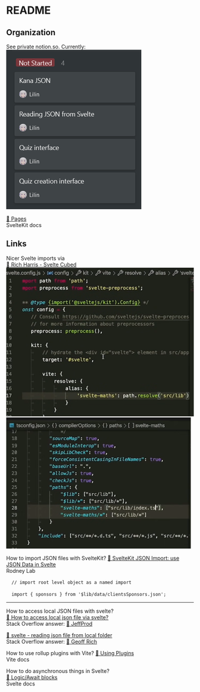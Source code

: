 # README

## Organization

See private notion.so. Currently:  
![121121-1513.png](121121-1513.png)

[🔖 Pages](https://kit.svelte.dev/docs#routing-pages)  
SvelteKit docs

## Links

Nicer Svelte imports via  
[🎥 Rich Harris - Svelte Cubed](https://www.youtube.com/watch?v=qD6Pmp45sO4)  
![yt-qD6Pmp45sO4-4-28.png](images/yt-qD6Pmp45sO4-4-28.png)  
![yt-qD6Pmp45sO4-4-40.png](images/yt-qD6Pmp45sO4-4-40.png)

How to import JSON files with SvelteKit?
[👥 SvelteKit JSON Import: use JSON Data in Svelte](images/https://rodneylab.com/sveltekit-json-import/)  
Rodney Lab

```
  // import root level object as a named import

  import { sponsors } from '$lib/data/clientsSponsors.json';
```

---

How to access local JSON files with svelte?  
[👥 How to access local json file via svelte?](https://stackoverflow.com/a/61652895)  
Stack Overflow answer: [👤 JeffProd](https://stackoverflow.com/users/3207990/jeffprod)

[👥 svelte - reading json file from local folder](https://stackoverflow.com/a/66245679)  
Stack Overflow answer: [👤 Geoff Rich](https://stackoverflow.com/users/14808988/geoff-rich)

How to use rollup plugins with Vite?
[📝 Using Plugins](https://vitejs.dev/guide/using-plugins.html)  
Vite docs

How to do asynchronous things in Svelte?  
[📝 Logic/Await blocks](https://svelte.dev/tutorial/await-blocks)  
Svelte docs
